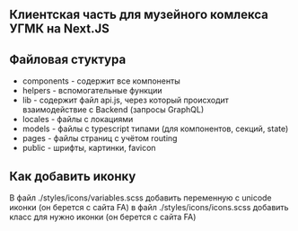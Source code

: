 ## Клиентская часть для музейного комлекса УГМК на Next.JS

## Файловая стуктура

- components - содержит все компоненты
- helpers - вспомогательные функции
- lib - содержит файл api.js, через который происходит взаимодействие с Backend (запросы GraphQL)
- locales - файлы с локациями
- models - файлы с typescript типами (для компонентов, секций, state)
- pages - файлы страниц с учётом routing
- public - шрифты, картинки, favicon

## Как добавить иконку

В файл ./styles/icons/variables.scss добавить переменную с unicode иконки (он берется с сайта FA)
в файл ./styles/icons/icons.scss добавить класс для нужно иконки (он берется с сайта FA)
